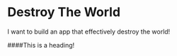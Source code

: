 # Destroy The World
I want to build an app that effectively destroy the world!


####This is a heading!
